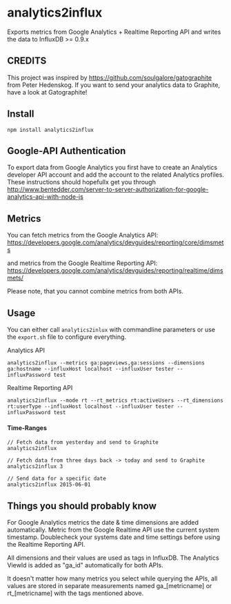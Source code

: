 # analytics2influx
Exports metrics from Google Analytics + Realtime Reporting API and writes the data to InfluxDB >= 0.9.x


## CREDITS
This project was inspired by https://github.com/soulgalore/gatographite from Peter Hedenskog. If you want to send your analytics data to Graphite, have a look at Gatographite!


## Install

`npm install analytics2influx`

## Google-API Authentication

To export data from Google Analytics you first have to create an Analytics developer API account and add the account to the related Analytics profiles. These instructions 
should hopefullx get you through  http://www.bentedder.com/server-to-server-authorization-for-google-analytics-api-with-node-js


## Metrics
You can fetch metrics from the Google Analytics API: https://developers.google.com/analytics/devguides/reporting/core/dimsmets

and metrics from the Google Realtime Reporting API: https://developers.google.com/analytics/devguides/reporting/realtime/dimsmets/

Please note, that you cannot combine metrics from both APIs. 



## Usage

You can either call `analytics2inlux` with commandline parameters or use the `export.sh` file to configure everything.

Analytics API
```
analytics2influx --metrics ga:pageviews,ga:sessions --dimensions ga:hostname --influxHost localhost --influxUser tester --influxPassword test  
```

Realtime Reporting API
```
analytics2influx --mode rt --rt_metrics rt:activeUsers --rt_dimensions rt:userType --influxHost localhost --influxUser tester --influxPassword test  
```

#### Time-Ranges

```
// Fetch data from yesterday and send to Graphite
analytics2influx
```


```
// Fetch data from three days back -> today and send to Graphite
analytics2influx 3
```


```
// Send data for a specific date
analytics2influx 2015-06-01
```

## Things you should probably know

For Google Analytics metrics the date & time dimensions are added automatically. Metric from the Google Realtime API
use the current system timestamp. Doublecheck your systems date and time settings before using the Realtime Reporting API.

All dimensions and their values are used as tags in InfluxDB. The Analytics ViewId is added as "ga_id" automatically for both APIs.

It doesn't matter how many metrics you select while querying the APIs, all values are stored in separate measurements named ga_[metricname] or rt_[metricname] with the tags mentioned above.